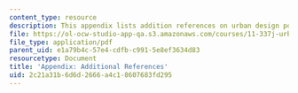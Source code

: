 ```yaml
---
content_type: resource
description: This appendix lists addition references on urban design policy and action.
file: https://ol-ocw-studio-app-qa.s3.amazonaws.com/courses/11-337j-urban-design-policy-and-action-spring-2007/2c21a31b6d6d2666a4c18607683fd295_appendix.pdf
file_type: application/pdf
parent_uid: e1a79b4c-57e4-cdfb-c991-5e8ef3634d83
resourcetype: Document
title: 'Appendix: Additional References'
uid: 2c21a31b-6d6d-2666-a4c1-8607683fd295
---
```

